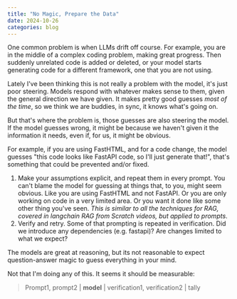 ```yaml
---
title: "No Magic, Prepare the Data"
date: 2024-10-26
categories: blog
---
```

One common problem is when LLMs drift off course.  For example, you are in the middle of a complex coding problem, making great progress.  Then suddenly unrelated code is added or deleted, or your model starts generating code for a different framework, one that you are not using.

Lately I've been thinking this is not really a problem with the model, it's just poor steering.  Models respond with whatever makes sense to them, given the general direction we have given.   It makes pretty good guesses *most of the time*, so we think we are buddies, in sync, it knows what's going on.  

But that's where the problem is, those guesses are also steering the model.  If the model guesses wrong, it might be because we haven't given it the information it needs, even if, for us, it might be obvious.

For example, if you are using FastHTML, and for a code change, the model guesses "this code looks like FastAPI code, so I'll just generate that!", that's something that could be prevented and/or fixed.   

1. Make your assumptions explicit, and repeat them in every prompt.  You can't blame the model for guessing at things that, to you, might seem obvious.   Like you are using FastHTML and not FastAPI.   Or you are only working on code in a very limited area.  Or you want it done like some other thing you've seen.  *This is similar to all the techniques for RAG, covered in langchain RAG from Scratch videos, but applied to prompts*.
2. Verify and retry.  Some of that prompting is repeated in verification.  Did we introduce any dependencies (e.g. fastapi)?  Are changes limited to what we expect?  

The models are great at reasoning, but its not reasonable to expect question-answer magic to guess everything in your mind.  

Not that I'm doing any of this.  It seems it should be measurable:

> Prompt1, prompt2 | **model** | verification1, verification2 | tally

